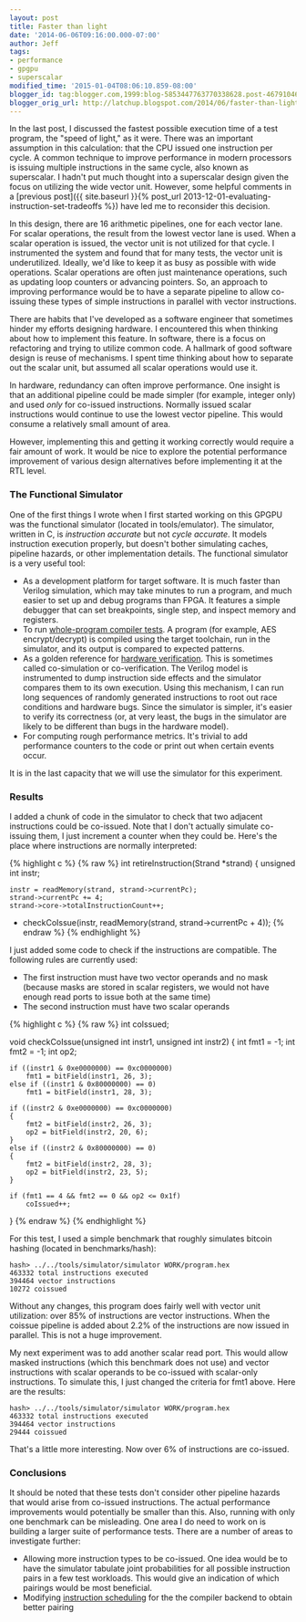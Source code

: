 ```yaml
---
layout: post
title: Faster than light
date: '2014-06-06T09:16:00.000-07:00'
author: Jeff
tags:
- performance
- gpgpu
- superscalar
modified_time: '2015-01-04T08:06:10.859-08:00'
blogger_id: tag:blogger.com,1999:blog-5853447763770338628.post-4679104616393298010
blogger_orig_url: http://latchup.blogspot.com/2014/06/faster-than-light.html
---
```


In the last post, I discussed the fastest possible execution time of a test
program, the "speed of light," as it were. There was an important assumption
in this calculation: that the CPU issued one instruction per cycle. A common
technique to improve performance in modern processors is issuing multiple
instructions in the same cycle, also known as superscalar. I hadn't put much
thought into a superscalar design given the focus on utilizing the wide vector
unit. However, some helpful comments in a [previous post]({{ site.baseurl }}{%
post_url 2013-12-01-evaluating-instruction-set-tradeoffs %}) have led me to
reconsider this decision.

In this design, there are 16 arithmetic pipelines, one for each vector lane.
For scalar operations, the result from the lowest vector lane is used. When a
scalar operation is issued, the vector unit is not utilized for that cycle. I
instrumented the system and found that for many tests, the vector unit is
underutilized. Ideally, we'd like to keep it as busy as possible with wide
operations. Scalar operations are often just maintenance operations, such as
updating loop counters or advancing pointers.  So, an approach to improving
performance would be to have a separate pipeline to allow co-issuing these
types of simple instructions in parallel with vector instructions.

There are habits that I've developed as a software engineer that sometimes
hinder my efforts designing hardware. I encountered this when thinking about
how to implement this feature. In software, there is a focus on refactoring
and trying to utilize common code. A hallmark of good software design is reuse
of mechanisms. I spent time thinking about how to separate out the scalar
unit, but assumed all scalar operations would use it.

In hardware, redundancy can often improve performance.  One insight is that an
additional pipeline could be made simpler (for example, integer only) and used
_only_ for co-issued instructions. Normally issued scalar instructions would
continue to use the lowest vector pipeline. This would consume a relatively
small amount of area.

However, implementing this and getting it working correctly would require a
fair amount of work.  It would be nice to explore the potential performance
improvement of various design alternatives before implementing it at the RTL
level.

### The Functional Simulator

One of the first things I wrote when I first started working on this GPGPU was
the functional simulator (located in tools/emulator). The simulator, written
in C, is _instruction accurate_ but not _cycle accurate_.  It models
instruction execution properly, but doesn't bother simulating caches, pipeline
hazards, or other implementation details. The functional simulator is a very
useful tool:

  * As a development platform for target software. It is much faster than
    Verilog simulation, which may take minutes to run a program, and much
    easier to set up and debug programs than FPGA. It features a simple
    debugger that can set breakpoints, single step, and inspect memory and
    registers.
  * To run [whole-program compiler tests](https://github.com/jbush001/GPGPU/tree/master/tests/compiler). A
    program (for example, AES encrypt/decrypt) is compiled using the target
    toolchain, run in the simulator, and its output is compared to expected
    patterns.
  * As a golden reference for [hardware verification](https://github.com/jbush001/GPGPU/tree/master/tests/cosimulation). This is sometimes called co-simulation or co-verification. The Verilog
    model is instrumented to dump instruction side effects and the simulator
    compares them to its own execution. Using this mechanism, I can run long
    sequences of randomly generated instructions to root out race conditions
    and hardware bugs. Since the simulator is simpler, it's easier to verify
    its correctness (or, at very least, the bugs in the simulator are likely to
    be different than bugs in the hardware model).
  * For computing rough performance metrics. It's trivial to add performance
    counters to the code or print out when certain events occur.

It is in the last capacity that we will use the simulator for this experiment.

### Results

I added a chunk of code in the simulator to check that two adjacent
instructions could be co-issued. Note that I don't actually simulate co-
issuing them, I just increment a counter when they could be.  Here's the place
where instructions are normally interpreted:

{% highlight c %}
{% raw %}
int retireInstruction(Strand *strand)
{
    unsigned int instr;

    instr = readMemory(strand, strand->currentPc);
    strand->currentPc += 4;
    strand->core->totalInstructionCount++;

+   checkCoIssue(instr, readMemory(strand, strand->currentPc + 4));
{% endraw %}
{% endhighlight %}

I just added some code to check if the instructions are compatible.  The
following rules are currently used:

  * The first instruction must have two vector operands and no mask (because
    masks are stored in scalar registers, we would not have enough read ports
    to issue both at the same time)
  * The second instruction must have two scalar operands

{% highlight c %}
{% raw %}
int coIssued;

void checkCoIssue(unsigned int instr1, unsigned int instr2)
{
    int fmt1 = -1;
    int fmt2 = -1;
    int op2;

    if ((instr1 & 0xe0000000) == 0xc0000000)
        fmt1 = bitField(instr1, 26, 3);
    else if ((instr1 & 0x80000000) == 0)
        fmt1 = bitField(instr1, 28, 3);

    if ((instr2 & 0xe0000000) == 0xc0000000)
    {
        fmt2 = bitField(instr2, 26, 3);
        op2 = bitField(instr2, 20, 6);
    }
    else if ((instr2 & 0x80000000) == 0)
    {
        fmt2 = bitField(instr2, 28, 3);
        op2 = bitField(instr2, 23, 5);
    }

    if (fmt1 == 4 && fmt2 == 0 && op2 <= 0x1f)
        coIssued++;
}
{% endraw %}
{% endhighlight %}

For this test, I used a simple benchmark that roughly simulates bitcoin
hashing (located in benchmarks/hash):

    hash> ../../tools/simulator/simulator WORK/program.hex
    463332 total instructions executed
    394464 vector instructions
    10272 coissued

Without any changes, this program does fairly well with vector unit
utilization: over 85% of instructions are vector instructions. When the coissue
pipeline is added about 2.2% of the instructions are now issued in parallel.
This is not a huge improvement.

My next experiment was to add another scalar read port. This would allow masked
instructions (which this benchmark does not use) and vector instructions with
scalar operands to be co-issued with scalar-only instructions. To simulate
this, I just changed the criteria for fmt1 above. Here are the results:

    hash> ../../tools/simulator/simulator WORK/program.hex
    463332 total instructions executed
    394464 vector instructions
    29444 coissued

That's a little more interesting.  Now over 6% of instructions are co-issued.

### Conclusions

It should be noted that these tests don't consider other pipeline hazards that
would arise from co-issued instructions.  The actual performance improvements
would potentially be smaller than this.  Also, running with only one benchmark
can be misleading. One area I do need to work on is building a larger suite of
performance tests. There are a number of areas to investigate further:

  * Allowing more instruction types to be co-issued. One idea would be to have
    the simulator tabulate joint probabilities for all possible instruction
    pairs in a few test workloads. This would give an indication of which
    pairings would be most beneficial.
  * Modifying [instruction scheduling](http://llvm.org/docs/WritingAnLLVMBackend.html#instruction-scheduling)
    for the the compiler backend to obtain better pairing





